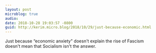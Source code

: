 ```yaml
---
layout: post
microblog: true
audio: 
date: 2018-10-28 19:03:57 -0800
guid: http://kerim.micro.blog/2018/10/29/just-because-economic.html
---
```

Just because “economic anxiety" doesn't explain the rise of Fascism doesn't mean that Socialism isn't the answer.
